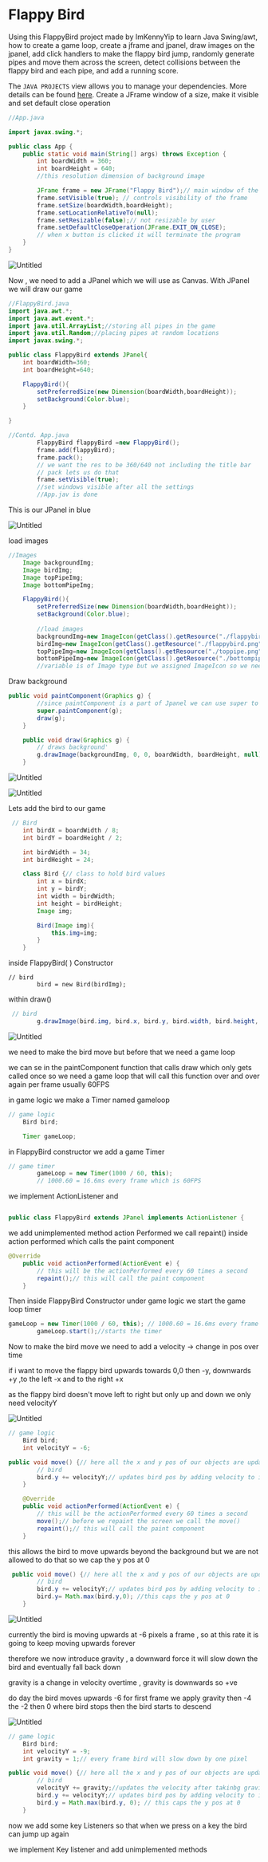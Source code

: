 # Flappy Bird

Using this FlappyBird project made by ImKennyYip to learn Java Swing/awt, how to create a game loop, create a jframe and jpanel, draw images on the jpanel, add click handlers to make the flappy bird jump, randomly generate pipes and move them across the screen, detect collisions between the flappy bird and each pipe, and add a running score.


The `JAVA PROJECTS` view allows you to manage your dependencies. More details can be found [here](https://github.com/microsoft/vscode-java-dependency#manage-dependencies).
Create a JFrame window of a size, make it visible and set default close operation

```java
//App.java

import javax.swing.*;

public class App {
    public static void main(String[] args) throws Exception {
        int boardWidth = 360;
        int boardHeight = 640;
        //this resolution dimension of background image

        JFrame frame = new JFrame("Flappy Bird");// main window of the app
        frame.setVisible(true); // controls visibility of the frame
        frame.setSize(boardWidth,boardHeight);
        frame.setLocationRelativeTo(null);
        frame.setResizable(false);// not resizable by user
        frame.setDefaultCloseOperation(JFrame.EXIT_ON_CLOSE);
        // when x button is clicked it will terminate the program
    }
}
```

![Untitled](https://prod-files-secure.s3.us-west-2.amazonaws.com/b82f9a48-cfed-47d2-b9b0-9d52a734b8bd/0d917f57-fa5f-4f29-a342-854b4ab98b4b/Untitled.png)

Now , we need to add a JPanel which we will use as Canvas. With JPanel we will draw our game

```java
//FlappyBird.java
import java.awt.*;
import java.awt.event.*;
import java.util.ArrayList;//storing all pipes in the game
import java.util.Random;//placing pipes at random locations
import javax.swing.*;

public class FlappyBird extends JPanel{
    int boardWidth=360;
    int boardHeight=640;

    FlappyBird(){
        setPreferredSize(new Dimension(boardWidth,boardHeight));
        setBackground(Color.blue);
    }

}
```

```java
//Contd. App.java
        FlappyBird flappyBird =new FlappyBird();
        frame.add(flappyBird);
        frame.pack();
        // we want the res to be 360/640 not including the title bar
        // pack lets us do that
        frame.setVisible(true);
        //set windows visible after all the settings
        //App.jav is done
```

This is our JPanel in blue

![Untitled](https://prod-files-secure.s3.us-west-2.amazonaws.com/b82f9a48-cfed-47d2-b9b0-9d52a734b8bd/2470e556-86bf-4cc0-8f5e-6aaf106eead4/Untitled.png)

load images

```java
//Images
    Image backgroundImg;
    Image birdImg;
    Image topPipeImg;
    Image bottomPipeImg;

    FlappyBird(){
        setPreferredSize(new Dimension(boardWidth,boardHeight));
        setBackground(Color.blue);
    
        //load images
        backgroundImg=new ImageIcon(getClass().getResource("./flappybirdbg.png")).getImage();
        birdImg=new ImageIcon(getClass().getResource("./flappybird.png")).getImage();
        topPipeImg=new ImageIcon(getClass().getResource("./toppipe.png")).getImage();
        bottomPipeImg=new ImageIcon(getClass().getResource("./bottompipe.png")).getImage();
        //variable is of Image type but we assigned ImageIcon so we need to use getImage()
```

Draw background

```java
public void paintComponent(Graphics g) {
        //since paintComponent is a part of Jpanel we can use super to call the super class implementation
        super.paintComponent(g);
        draw(g);
    }

    public void draw(Graphics g) {
        // draws background'
        g.drawImage(backgroundImg, 0, 0, boardWidth, boardHeight, null);
    }
```

![Untitled](https://prod-files-secure.s3.us-west-2.amazonaws.com/b82f9a48-cfed-47d2-b9b0-9d52a734b8bd/6d11229e-c295-4501-ba6d-1d81af528e18/Untitled.png)

![Untitled](https://prod-files-secure.s3.us-west-2.amazonaws.com/b82f9a48-cfed-47d2-b9b0-9d52a734b8bd/a75d9810-d2eb-47d5-b076-7f352bad1ddb/Untitled.png)

Lets add the bird to our game

```java
 // Bird
    int birdX = boardWidth / 8;
    int birdY = boardHeight / 2;

    int birdWidth = 34;
    int birdHeight = 24;

    class Bird {// class to hold bird values
        int x = birdX;
        int y = birdY;
        int width = birdWidth;
        int height = birdHeight;
        Image img;

        Bird(Image img){
            this.img=img;
        }
    }
```

inside FlappyBird( ) Constructor  

```
// bird
        bird = new Bird(birdImg);
```

within draw()

```java
 // bird
        g.drawImage(bird.img, bird.x, bird.y, bird.width, bird.height, null);
```

![Untitled](https://prod-files-secure.s3.us-west-2.amazonaws.com/b82f9a48-cfed-47d2-b9b0-9d52a734b8bd/02cbb3a2-6d6b-40db-bf61-d7b6eb688f63/Untitled.png)

we need to make the bird move but before that we need a game loop

we can se in the paintComponent function that calls draw which only gets called once so we need a game loop that will call this function over and over again per frame usually 60FPS

in game logic we make a Timer named gameloop

```java
// game logic
    Bird bird;

    Timer gameLoop;
```

in FlappyBird constructor we add a game Timer 

```java
// game timer
        gameLoop = new Timer(1000 / 60, this); 
        // 1000.60 = 16.6ms every frame which is 60FPS
```

we implement ActionListener and

```java

public class FlappyBird extends JPanel implements ActionListener {
```

we add unimplemented method action Performed we call repaint() inside action performed which calls the paint component 

```java
@Override
    public void actionPerformed(ActionEvent e) {
        // this will be the actionPerformed every 60 times a second
        repaint();// this will call the paint component
    }

```

Then inside FlappyBird Constructor under game logic we start the game loop timer 

```java
gameLoop = new Timer(1000 / 60, this); // 1000.60 = 16.6ms every frame which is 60FPS
        gameLoop.start();//starts the timer
```

Now to make the bird move we need to add a velocity → change in pos over time

if i want to move the flappy bird upwards towards 0,0 then -y, downwards +y ,to the left -x and to the right +x

as the flappy bird doesn't move left to right but only up and down we only need velocityY

![Untitled](https://prod-files-secure.s3.us-west-2.amazonaws.com/b82f9a48-cfed-47d2-b9b0-9d52a734b8bd/9c650aa8-4b30-4995-9fbe-79f6e57396d9/Untitled.png)

```java
// game logic
    Bird bird;
    int velocityY = -6;
```

```java
public void move() {// here all the x and y pos of our objects are updated
        // bird
        bird.y += velocityY;// updates bird pos by adding velocity to it
    }

    @Override
    public void actionPerformed(ActionEvent e) {
        // this will be the actionPerformed every 60 times a second
        move();// before we repaint the screen we call the move()
        repaint();// this will call the paint component
    }
```

this allows the bird to move upwards beyond the background but we are not allowed to do that so we cap the y pos at 0

```java
 public void move() {// here all the x and y pos of our objects are updated
        // bird
        bird.y += velocityY;// updates bird pos by adding velocity to it
        bird.y= Math.max(bird.y,0); //this caps the y pos at 0
    }
```

![Untitled](https://prod-files-secure.s3.us-west-2.amazonaws.com/b82f9a48-cfed-47d2-b9b0-9d52a734b8bd/31b506df-e929-4e2e-a5db-94533f0b9652/Untitled.png)

currently the bird is moving upwards at -6 pixels a frame , so at this rate it is going to keep moving upwards forever 

therefore we now introduce gravity , a downward force it will slow down the bird and eventually fall back down

gravity is a change in velocity overtime , gravity is downwards so +ve 

do day the bird moves upwards -6 for first frame we apply gravity then -4 the -2 then 0 where bird stops then the bird starts to descend

![Untitled](https://prod-files-secure.s3.us-west-2.amazonaws.com/b82f9a48-cfed-47d2-b9b0-9d52a734b8bd/a31d76f3-6ed8-4487-8060-7644707784ce/Untitled.png)

```java
// game logic
    Bird bird;
    int velocityY = -9;
    int gravity = 1;// every frame bird will slow down by one pixel
```

```java
public void move() {// here all the x and y pos of our objects are updated
        // bird
        velocityY += gravity;//updates the velocity after takinbg gravity into account
        bird.y += velocityY;// updates bird pos by adding velocity to it
        bird.y = Math.max(bird.y, 0); // this caps the y pos at 0
    }
```

now we add some key Listeners  so that when we press on a key the bird can jump up again

we implement Key listener and add unimplemented methods